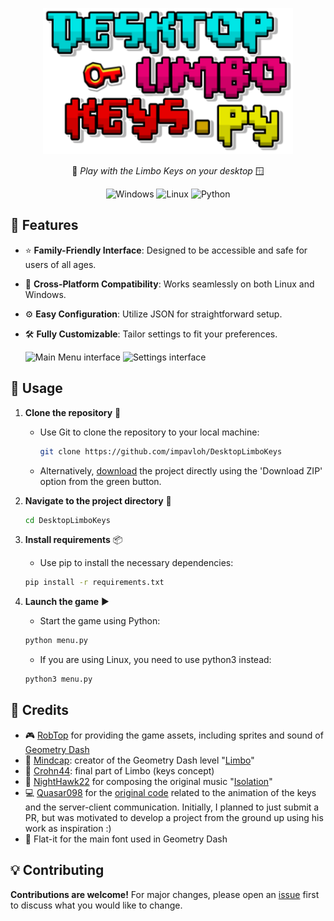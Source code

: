 <p align="center">
  <img src="./assets/title.png" alt="Window Limbo Keys.py"/>
  <p align="center">
    🔑<em> Play with the Limbo Keys on your desktop </em>🪟
  </p>
  <p align="center">
    <img src="https://img.shields.io/badge/Windows-0078D6?style=for-the-badge&logo=windows&logoColor=white" alt="Windows">
    <img src="https://img.shields.io/badge/Linux-FCC624?style=for-the-badge&logo=linux&logoColor=black" alt="Linux">
    <img src="https://img.shields.io/badge/Python-3776AB.svg?style=for-the-badge&logo=Python&logoColor=white" alt="Python">
  </p>
</p>

## 🎯 Features

- ⭐ **Family-Friendly Interface**: Designed to be accessible and safe for users of all ages.
- 🔁 **Cross-Platform Compatibility**: Works seamlessly on both Linux and Windows.
- ⚙️ **Easy Configuration**: Utilize JSON for straightforward setup.
- 🛠️ **Fully Customizable**: Tailor settings to fit your preferences.

  <img src="https://i.imgur.com/Er7qpZP.png" alt="Main Menu interface" height="300"/>
  <img src="https://i.imgur.com/nDF11yJ.png" alt="Settings interface" height="300"/>

## 🚀 Usage

1. **Clone the repository** 🔗
   - Use Git to clone the repository to your local machine:
     ```bash
     git clone https://github.com/impavloh/DesktopLimboKeys
     ```
   - Alternatively, [download](https://github.com/impavloh/DesktopLimboKeys/archive/refs/heads/master.zip) the project directly using the 'Download ZIP' option from the green button.

2. **Navigate to the project directory** 📂
   ```bash
   cd DesktopLimboKeys
   ```

3. **Install requirements** 📦

    - Use pip to install the necessary dependencies:
   ```bash
   pip install -r requirements.txt
   ```
   
4. **Launch the game** ▶️
    - Start the game using Python:
    ```bash
    python menu.py
    ```
    - If you are using Linux, you need to use python3 instead:
    ```bash
    python3 menu.py
    ```

## 📃 Credits
- 🎮 [RobTop](https://x.com/RobTopGames) for providing the game assets, including sprites and sound of [Geometry Dash](https://store.steampowered.com/app/322170/Geometry_Dash/)
- 👾 [Mindcap](https://x.com/MindCap): creator of the Geometry Dash level "[Limbo](https://gdbrowser.com/86084399)"
- 🔑 [Crohn44](https://www.youtube.com/channel/UC_uAx-Nk1tvsVubM9LaJWxQ): final part of Limbo (keys concept)
- 🎵 [NightHawk22](https://nighthawk22.newgrounds.com) for composing the original music "[Isolation](https://www.newgrounds.com/audio/listen/76743)"
- 💻 [Quasar098](https://github.com/quasar098) for the [original code](https://github.com/quasar098/limbos32) related to the animation of the keys and the server-client communication. Initially, I planned to just submit a PR, but was motivated to develop a project from the ground up using his work as inspiration :)
- 📝 Flat-it for the main font used in Geometry Dash

## 💡 Contributing
**Contributions are welcome!** For major changes, please open an [issue](https://github.com/impavloh/DesktopLimboKeys/issues) first to discuss what you would like to change.